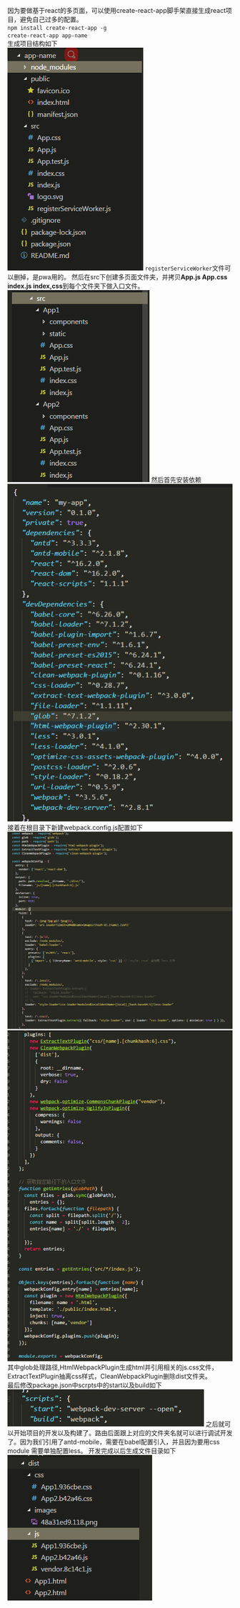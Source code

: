 因为要做基于react的多页面，可以使用create-react-app脚手架直接生成react项目，避免自己过多的配置。  
`npm install create-react-app -g`       
`create-react-app app-name`  
生成项目结构如下<br/>
      ![Image text](https://github.com/GODhandsome/react-MPA/blob/master/img-folder/1.png)
`registerServiceWorker`文件可以删掉，是pwa用的。
然后在src下创建多页面文件夹，并拷贝**App.js App.css index.js index,css**到每个文件夹下做入口文件。
      ![Image text](https://github.com/GODhandsome/react-MPA/blob/master/img-folder/2.png)
然后首先安装依赖
     ![Image text](https://github.com/GODhandsome/react-MPA/blob/master/img-folder/3.png)
接着在根目录下新建webpack.config.js配置如下
    ![Image text](https://github.com/GODhandsome/react-MPA/blob/master/img-folder/4.png)
     ![Image text](https://github.com/GODhandsome/react-MPA/blob/master/img-folder/5.png) 
其中glob处理路径,HtmlWebpackPlugin生成html并引用相关的js.css文件，ExtractTextPlugin抽离css样式，CleanWebpackPlugin删除dist文件夹。        
最后修改package.json中scrpts中的start以及build如下
      ![Image text](https://github.com/GODhandsome/react-MPA/blob/master/img-folder/6.png)
之后就可以开始项目的开发以及构建了。路由后面跟上对应的文件夹名就可以进行调试开发了。因为我们引用了antd-mobile，需要在babel配置引入，并且因为要用css module 需要单独配置less。
开发完成以后生成文件目录如下
     ![Image text](https://github.com/GODhandsome/react-MPA/blob/master/img-folder/7.png)
